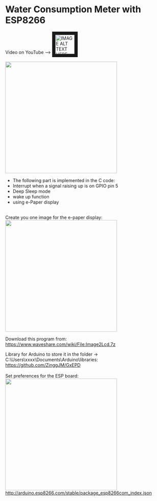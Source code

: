 <h1>Water Consumption Meter with ESP8266</h1>

Video on YouTube --> <a href="https://youtu.be/KQR2d_u7knQ" target="_blank">
 <img src="https://user-images.githubusercontent.com/36192933/50377674-d0e70800-0621-11e9-9848-b41b02b2e1ac.png" alt="IMAGE ALT TEXT HERE" width="60" border="10" />
</a>
</br>


<a href="https://youtu.be/KQR2d_u7knQ" target="_blank"><img src="https://user-images.githubusercontent.com/36192933/57177256-cdcb1680-6e62-11e9-8a13-db00b81c8379.png" width="350"></a>
</br>


* The following part is implemented in the C code:
* Interrupt when a signal raising up is on GPIO pin 5
* Deep Sleep mode
* wake up function
* using e-Paper display
</br>
Create you one image for the e-paper display:

<img src="https://user-images.githubusercontent.com/36192933/57177253-c4da4500-6e62-11e9-8406-f156955d2b1c.png" width="350">

Download this program from:</br>
https://www.waveshare.com/wiki/File:Image2Lcd.7z

Library for Arduino to store it in the folder -> C:\Users\xxxx\Documents\Arduino\libraries:</br>
https://github.com/ZinggJM/GxEPD
</br>
</br>
Set preferences for the ESP board:</br>
<img src="https://user-images.githubusercontent.com/36192933/57177255-cad02600-6e62-11e9-9eb9-2575f9a6398c.png" width="350">
</br>
http://arduino.esp8266.com/stable/package_esp8266com_index.json
